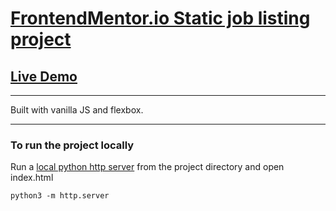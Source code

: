 # [FrontendMentor.io Static job listing project](https://www.frontendmentor.io/challenges/job-listings-with-filtering-ivstIPCt)

## [Live Demo](https://ashish2199.github.io/frontend-mentor-static-job-listing/)

---

Built with vanilla JS and flexbox.

---

### To run the project locally

Run a [local python http server](https://developer.mozilla.org/en-US/docs/Learn/Common_questions/set_up_a_local_testing_server) from the project directory and open index.html

`python3 -m http.server`
